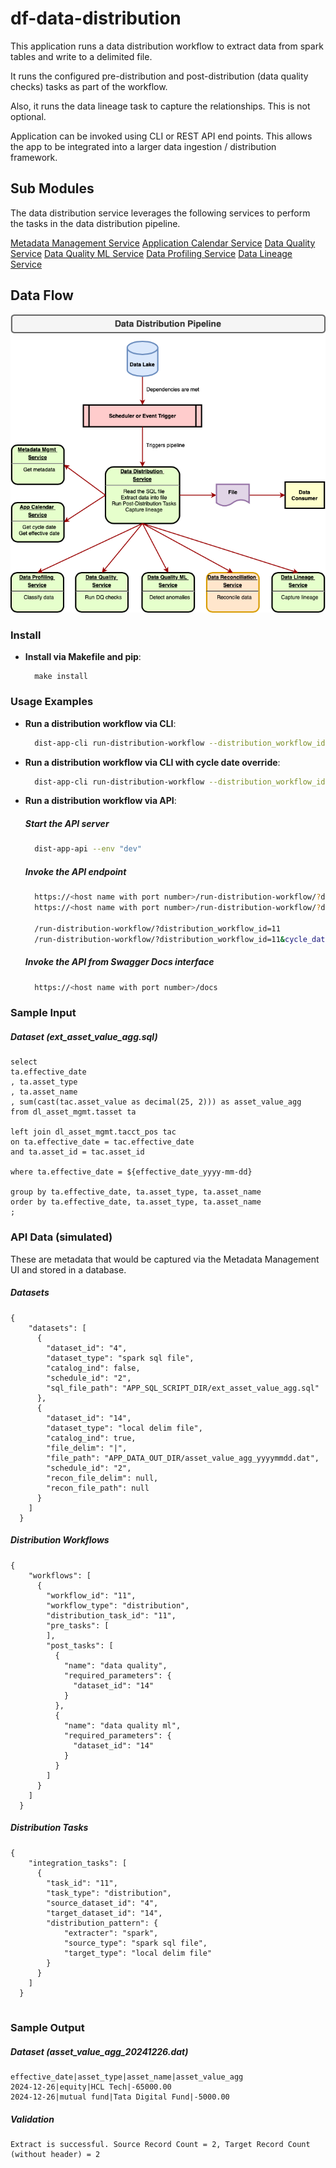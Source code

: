 # df-data-distribution

This application runs a data distribution workflow to extract data from spark tables and write to a delimited file. 

It runs the configured pre-distribution and post-distribution (data quality checks) tasks as part of the workflow.

Also, it runs the data lineage task to capture the relationships. This is not optional.

Application can be invoked using CLI or REST API end points. This allows the app to be integrated into a larger data ingestion / distribution framework.

## Sub Modules
The data distribution service leverages the following services to perform the tasks in the data distribution pipeline.

[Metadata Management Service](https://github.com/dexplorer/df-metadata)
[Application Calendar Service](https://github.com/dexplorer/df-app-calendar)
[Data Quality Service](https://github.com/dexplorer/df-data-quality)
[Data Quality ML Service](https://github.com/dexplorer/df-data-quality-ml)
[Data Profiling Service](https://github.com/dexplorer/df-data-profile)
[Data Lineage Service](https://github.com/dexplorer/df-data-lineage)

## Data Flow

![Data Distribution Pipeline](docs/df-data-distribution.png?raw=true "Data Distribution Pipeline")

### Install

- **Install via Makefile and pip**:
  ```
    make install
  ```

### Usage Examples

- **Run a distribution workflow via CLI**:
  ```sh
    dist-app-cli run-distribution-workflow --distribution_workflow_id "11" --env "dev"
  ```

- **Run a distribution workflow via CLI with cycle date override**:
  ```sh
    dist-app-cli run-distribution-workflow --distribution_workflow_id "11" --env "dev" --cycle_date "2024-12-24"
  ```

- **Run a distribution workflow via API**:
  ##### Start the API server
  ```sh
    dist-app-api --env "dev"
  ```
  ##### Invoke the API endpoint
  ```sh
    https://<host name with port number>/run-distribution-workflow/?distribution_workflow_id=<value>
    https://<host name with port number>/run-distribution-workflow/?distribution_workflow_id=<value>&cycle_date=<value>

    /run-distribution-workflow/?distribution_workflow_id=11
    /run-distribution-workflow/?distribution_workflow_id=11&cycle_date=2024-12-26
  ```
  ##### Invoke the API from Swagger Docs interface
  ```sh
    https://<host name with port number>/docs
  ```

### Sample Input

  ##### Dataset (ext_asset_value_agg.sql)
```
select 
ta.effective_date 
, ta.asset_type 
, ta.asset_name 
, sum(cast(tac.asset_value as decimal(25, 2))) as asset_value_agg 
from dl_asset_mgmt.tasset ta 

left join dl_asset_mgmt.tacct_pos tac 
on ta.effective_date = tac.effective_date 
and ta.asset_id = tac.asset_id 

where ta.effective_date = ${effective_date_yyyy-mm-dd}

group by ta.effective_date, ta.asset_type, ta.asset_name 
order by ta.effective_date, ta.asset_type, ta.asset_name
;

```

### API Data (simulated)
These are metadata that would be captured via the Metadata Management UI and stored in a database.

  ##### Datasets 
```
{
    "datasets": [
      {
        "dataset_id": "4",
        "dataset_type": "spark sql file",
        "catalog_ind": false,
        "schedule_id": "2",
        "sql_file_path": "APP_SQL_SCRIPT_DIR/ext_asset_value_agg.sql"
      },
      {
        "dataset_id": "14",
        "dataset_type": "local delim file",
        "catalog_ind": true,
        "file_delim": "|",
        "file_path": "APP_DATA_OUT_DIR/asset_value_agg_yyyymmdd.dat",
        "schedule_id": "2",
        "recon_file_delim": null,
        "recon_file_path": null
      }
    ]
  }

```

  ##### Distribution Workflows 
```
{
    "workflows": [
      {
        "workflow_id": "11",
        "workflow_type": "distribution", 
        "distribution_task_id": "11",
        "pre_tasks": [
        ],
        "post_tasks": [
          {
            "name": "data quality",
            "required_parameters": {
              "dataset_id": "14"
            }
          },
          {
            "name": "data quality ml",
            "required_parameters": {
              "dataset_id": "14"
            }
          }
        ]
      }
    ]
  }

```

  ##### Distribution Tasks 
```
{
    "integration_tasks": [
      {
        "task_id": "11",
        "task_type": "distribution",
        "source_dataset_id": "4",
        "target_dataset_id": "14",
        "distribution_pattern": {
            "extracter": "spark",
            "source_type": "spark sql file", 
            "target_type": "local delim file" 
        } 
      }  
    ]
  }
  
```

### Sample Output 

  ##### Dataset (asset_value_agg_20241226.dat)
```
effective_date|asset_type|asset_name|asset_value_agg
2024-12-26|equity|HCL Tech|-65000.00
2024-12-26|mutual fund|Tata Digital Fund|-5000.00

```

  ##### Validation 
```
Extract is successful. Source Record Count = 2, Target Record Count (without header) = 2

```
